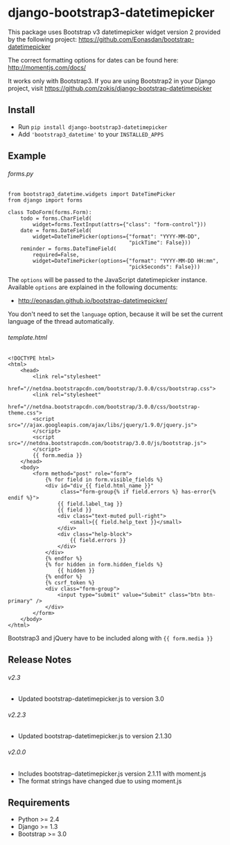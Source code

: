 django-bootstrap3-datetimepicker
================================

This package uses Bootstrap v3 datetimepicker widget version 2 provided by the following project:
 https://github.com/Eonasdan/bootstrap-datetimepicker

The correct formatting options for dates can be found here:
 http://momentjs.com/docs/

It works only with Bootstrap3. If you are using Bootstrap2 in your Django project, 
visit https://github.com/zokis/django-bootstrap-datetimepicker


Install
--------------------------------

* Run `pip install django-bootstrap3-datetimepicker`
* Add `'bootstrap3_datetime'` to your `INSTALLED_APPS`


Example
---------------------------------

###### forms.py
	from bootstrap3_datetime.widgets import DateTimePicker
	from django import forms
	
    class ToDoForm(forms.Form):
        todo = forms.CharField(
            widget=forms.TextInput(attrs={"class": "form-control"}))
        date = forms.DateField(
            widget=DateTimePicker(options={"format": "YYYY-MM-DD",
                                           "pickTime": False}))
        reminder = forms.DateTimeField(
            required=False,
            widget=DateTimePicker(options={"format": "YYYY-MM-DD HH:mm",
                                           "pickSeconds": False}))

The `options` will be passed to the JavaScript datetimepicker instance. 
Available `options` are explained in the following documents:

* http://eonasdan.github.io/bootstrap-datetimepicker/

You don't need to set the `language` option, 
because it will be set the current language of the thread automatically.

###### template.html
	<!DOCTYPE html>
	<html>
	    <head>
	        <link rel="stylesheet" 
	              href="//netdna.bootstrapcdn.com/bootstrap/3.0.0/css/bootstrap.css">
	        <link rel="stylesheet" 
	              href="//netdna.bootstrapcdn.com/bootstrap/3.0.0/css/bootstrap-theme.css">
	        <script src="//ajax.googleapis.com/ajax/libs/jquery/1.9.0/jquery.js">
	        </script>
	        <script src="//netdna.bootstrapcdn.com/bootstrap/3.0.0/js/bootstrap.js">
	        </script>
	        {{ form.media }}
	    </head>
	    <body>
	        <form method="post" role="form">
	            {% for field in form.visible_fields %}
	            <div id="div_{{ field.html_name }}" 
	                 class="form-group{% if field.errors %} has-error{% endif %}">
	                {{ field.label_tag }}
	                {{ field }}
	                <div class="text-muted pull-right">
	                    <small>{{ field.help_text }}</small>
	                </div>
	                <div class="help-block">
	                    {{ field.errors }}
	                </div>
	            </div>
	            {% endfor %}
	            {% for hidden in form.hidden_fields %}
	                {{ hidden }}
	            {% endfor %}
	            {% csrf_token %}
	            <div class="form-group">
	                <input type="submit" value="Submit" class="btn btn-primary" />
	            </div>
	        </form>
	    </body>
	</html>

Bootstrap3 and jQuery have to be included along with `{{ form.media }}`


Release Notes
-------------------------------

###### v2.3

* Updated bootstrap-datetimepicker.js to version 3.0


###### v2.2.3

* Updated bootstrap-datetimepicker.js to version 2.1.30


###### v2.0.0

* Includes bootstrap-datetimepicker.js version 2.1.11 with moment.js
* The format strings have changed due to using moment.js 


Requirements
-------------------------------

* Python >= 2.4
* Django >= 1.3
* Bootstrap >= 3.0


